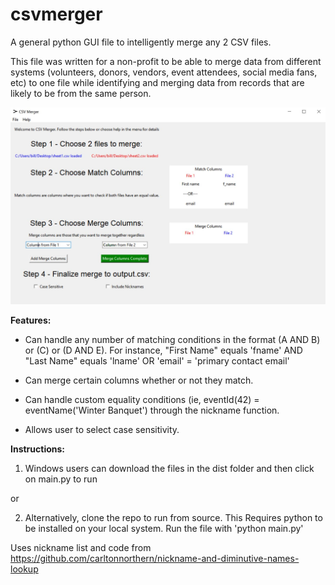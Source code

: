 # csvmerger
A general python GUI file to intelligently merge any 2 CSV files. 

This file was written for a non-profit to be able to merge data from different systems (volunteers, donors, vendors, event attendees, social media fans, etc) to one file while identifying and merging data from records that are likely to be from the same person. 

![screenshot of csv merger](https://github.com/billpottle/csvmerger/blob/main/screenshot.jpg?raw=true)

**Features:** 

* Can handle any number of matching conditions in the format (A AND B) or (C) or (D AND E). For instance, "First Name" equals 'fname' AND "Last Name" equals 'lname' OR 'email' = 'primary contact email' 

* Can merge certain columns whether or not they match. 

* Can handle custom equality conditions (ie, eventId(42) = eventName('Winter Banquet') through the nickname function. 

* Allows user to select case sensitivity. 

**Instructions:**

1) Windows users can download the files in the dist folder and then click on main.py to run

or 

2) Alternatively, clone the repo to run from source. This Requires python to be installed on your local system. Run the file with 'python main.py'



Uses nickname list and code from
https://github.com/carltonnorthern/nickname-and-diminutive-names-lookup
